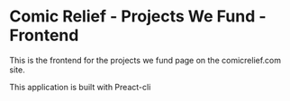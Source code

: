 # Comic Relief - Projects We Fund - Frontend

This is the frontend for the projects we fund page on the comicrelief.com site.

This application is built with Preact-cli